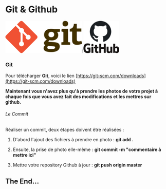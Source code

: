 # Git & Github

<img src="/images/git-logo.svg" height="100">!<img src="/images/github-logo.png" height="100">

### Git

Pour télécharger **Git**, voici le lien [https://git-scm.com/downloads](https://git-scm.com/downloads)


**Maintenant vous n'avez plus qu'à prendre les photos de votre projet à chaque fois que vous avez fait des modifications et les mettres sur github.**

###### Le Commit

Réaliser un commit, deux étapes doivent être réalisées :

1. D'abord l'ajout des fichiers à prendre en photo : **git add .**

2. Ensuite, la prise de photo elle-même : **git commit -m "commentaire à mettre ici"**

3. Mettre votre repository Github à jour : **git push origin master**

## The End...